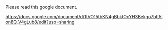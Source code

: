 Please read this google document.

https://docs.google.com/document/d/1tVO15tbKN4gBbktOcYH3Bekgo7btt5lon8Q_V4gLub8/edit?usp=sharing